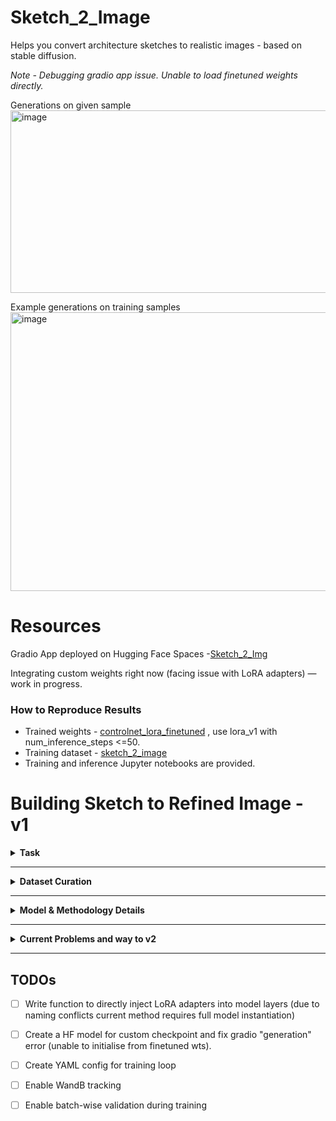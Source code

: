 # Sketch_2_Image
Helps you convert architecture sketches to realistic images - based on stable diffusion.

_Note - Debugging gradio app issue. Unable to load finetuned weights directly._

Generations on given sample
<img width="985" height="292" alt="image" src="https://github.com/user-attachments/assets/10683e32-b99c-460b-be64-a56bbc657949" />


Example generations on training samples
<img width="865" height="446" alt="image" src="https://github.com/user-attachments/assets/3af0a04d-f6c2-4703-a420-ef6d0bb26af3" />




# Resources
Gradio App deployed on Hugging Face Spaces -[Sketch_2_Img](https://huggingface.co/spaces/pilotj/sketch_2_img)

Integrating custom weights right now (facing issue with LoRA adapters) — work in progress.

### How to Reproduce Results
- Trained weights - [controlnet_lora_finetuned](https://www.kaggle.com/datasets/mldtype/lora-weights-full) , use lora_v1 with num_inference_steps <=50.
- Training dataset  - [sketch_2_image](https://www.kaggle.com/datasets/mldtype/sketch-2-image-dataset)
- Training and inference Jupyter notebooks are provided.  

# Building Sketch to Refined Image - v1

<details>
<summary><strong>Task</strong></summary>

Develop, fine-tune, or strategically prompt a small AI model that transforms a predefined hand-drawn building sketch into a refined, structurally consistent image. 

</details>

---

<details>
<summary><strong>Dataset Curation</strong></summary>

Before creating the dataset, I defined a set of requirements to ensure coverage of both structural and stylistic diversity. These requirements were:

- Inclusion of different architectural styles of varying proportions — Modern, Neoclassical, Gothic, American, and Rural  
- Diversity in camera angles/points of view — right, left, and center perspectives.  
- Representation of different materials and, if possible, colors — concrete, steel, brick, stone, glass, and wood.  
- Samples of houses with both angular and flat roofs.  
- Inclusion of some curved structures to avoid overfitting toward straight edges.  
- Examples of glass structures with reflection and transparency to help the model identify glass windows under natural light.  

Based on these requirements, I collected a total of 35 images, sourced partly from the internet and partly from the [Kaggle architecture dataset](https://www.kaggle.com/datasets/wwymak/architecture-dataset). These were colored images of real structures. Initially, I explored whether any construction sketch datasets existed. Although I found one paper on similar work ([Using structure-aware diffusion model to generate renderings of school buildings](https://arxiv.org/pdf/2503.03090)), the dataset was not available, and most publicly available sketch datasets contained only plain outlines. In contrast, architectural diagrams are much more regular and complex in their drawing.  

To address this, I used ChatGPT to generate sketches from the collected real images. 
Each sketch was paired with a small guiding prompt following the syntax: `{structure} of {color} made of {material}`

These prompts were manually created to enforce specific features during generation. Some images were left without prompts to test performance without conditioning. I performed sampling on both prompt-free and prompt-based generation and found that text conditioning worked significantly better in our case.  

For v1, no augmentations were applied apart from these text prompts. I experimented with BLIP2 and Flamingo for automated image captioning to generate such guidance prompts, but their performance was poor, so manual creation was preferred.

</details>

---

<details>
<summary><strong>Model & Methodology Details</strong></summary>

*Method described here is v1 due to time and compute constraints. Possible extensions and better approaches are also discussed.*

As a baseline, Stable Diffusion was tested both with and without text conditioning. In these trials, many outputs degenerated into random noise, while a few managed to produce basic outlines with some color. However, these results proved to be highly sensitive to the specific prompt used.

Our objective is to perform inpainting as well as capture structure details. Since structural consistency is a need, I chose to go with ControlNet (Canny Edge version). ControlNet takes as input the edge map of a provided image and generates a realistic colored image. In our case, the base version of ControlNet could just produce outlines — this is because architecture sketches have multiple pencil strokes and shades to capture not only the structure but also depth and exposure to the light source. Edge maps are mostly binary and have almost no explicit indication of depth or natural light (pixel intensity sometimes captures light information). Due to compute constraints, I chose to go with a 300M parameter base model of ControlNet. I created a custom dataset of 35 images with guiding prompts. I used LoRA to finetune the model.

**Challenge** — Initially I started with Hugging Face's diffusers library to use LoRA; however, a lot of their functions are now deprecated (documentation not updated) and some are under upgradation (discovered this by reading their source code). For ControlNet from a custom checkpoint, there was no direct method — hence I decided to implement custom LoRA and generation pipeline. MSE was used as a loss. 

**Setups tried** —  
- LoRA with rank 4 (weak details) — 40M params  
- LoRA with rank 256 (most cost effective) — 60M params  
- LoRA with rank 512 (most detailed) — 90M params  

It was seen that text conditioning hugely improves generation quality. So the final training happens for `{sketch, prompt}` pairs. We use small prompts with a semi defined structure as discussed above. Best model was decided among a set of models with low loss and good visually aligned generation of provided validation images.

**Improvement Suggested (WIP)** — I have not explicitly enforced number of windows or structural regularity as a condition. One way around this is to generate  edge maps, count the number of rectangles — on target image and generation. A new regularisation term can be added to the loss: `LPIPS(edge_map_tg, edge_map_gen) + K * abs(#rect_tg - #rect_gen)`
where `K` will be a hyper parameter (~0.1). The number of rectangles is directly correlated to the number of windows and to structure as well, hence should improve generation. However, this is highly dependent on the algorithm to count rectangles as for structures made of stone/brick, the number of rectangles will be very large. Hence, a small value of `K` is suggested.

---

### Training Setup

| **Parameter**              | **Details** |
|----------------------------|-------------|
| **Compute**                | Kaggle P100 GPU |
| **Base Models**            | Hugging Face Diffusers (pretrained models) |
| **Frameworks**             | PyTorch (custom DataLoader and LoRA implementation) |
| **Dataset Size (training)**| 32 samples |
| **Batch Size**              | 4 |
| **Total Epochs**            | 250 (early stopped at ~200) |
| **Learning Rate Schedule and Optimiser** | Cosine, AdamW |
| **Initial Learning Rate**   | 5 × 10⁻⁵ |
| **LoRA Rank**               | 512 |

</details>

---

<details><summary><strong>Current Problems and way to v2</strong></summary>

1. **Sensitivity to `num_inference_steps`** : Generation quality and consistency vary significantly across image categories. Emperical observation - It is related to sketch qualtiy and complexity. Unpredictable behavior makes it difficult to generalize the number of steps needed.

2.  **Poor performance without guidance prompt** : Model relies heavily on guidance prompts. Indicates the need for a larger and more diverse training dataset.

3. **Sketch background introduces noise** : Background elements degrade model understanding of the core sketch. This impacts both generation quality and training signal.

### Proposed Way Forward

1. **Remove sketch background** before feeding into the model.
2. **Incorporate edge loss** term during training to enforce structural alignment.
3. **Use ResNet to encode sketch + edge map**
   - Feed both sketch and its edge map through ResNet layers (multi - controlNet)
   - Finetune first few ResNet layers alongside LoRA.
4. **Introduce material-based color/texture maps**
   - Fixed set of maps based on material and texture. Will be fused with initial input. Provide richer guidance for surface properties.
5. **Use multiple randomized prompts per training sample**
   - Replaces current fixed prompts.
   - Reduces overfitting to specific prompt wording.
   - Encourages the model to learn from image maps (e.g., edges, texture) rather than relying heavily on text.
6. **Evaluate model using LPIPS**

</details>

---
## TODOs

- [ ] Write function to directly inject LoRA adapters into model layers (due to naming conflicts current method requires full model instantiation)
- [ ] Create a HF model for custom checkpoint and fix gradio "generation" error (unable to initialise from finetuned wts).
- [ ] Create YAML config for training loop
- [ ] Enable WandB tracking
- [ ] Enable batch-wise validation during training




